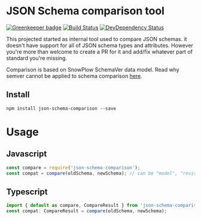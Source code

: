 # JSON Schema comparison tool

[![Greenkeeper badge](https://badges.greenkeeper.io/1999/json-schema-comparison.svg)](https://greenkeeper.io/)
[![Build Status](https://img.shields.io/travis/1999/json-schema-comparison.svg?style=flat)](https://travis-ci.org/1999/json-schema-comparison)
[![DevDependency Status](http://img.shields.io/david/dev/1999/json-schema-comparison.svg?style=flat)](https://david-dm.org/1999/json-schema-comparison#info=devDependencies)

This projected started as internal tool used to compare JSON schemas. it doesn't have support for all of JSON schema types and attributes. However you're more than welcome to create a PR for it and add/fix whatever part of standard you're missing.

Comparison is based on SnowPlow SchemaVer data model. Read why semver cannot be applied to schema comparison [here]([Snowplow](https://snowplowanalytics.com/blog/2014/05/13/introducing-schemaver-for-semantic-versioning-of-schemas/)).

## Install

```
npm install json-schema-comparison --save
```

# Usage

## Javascript

```javascript
const compare = require('json-schema-comparison');
const compat = compare(oldSchema, newSchema); // can be "model", "revision", "addition" and "equal"
```

## Typescript

```typescript
import { default as compare, CompareResult } from 'json-schema-comparison';
const compat: CompareResult = compare(oldSchema, newSchema);
```
